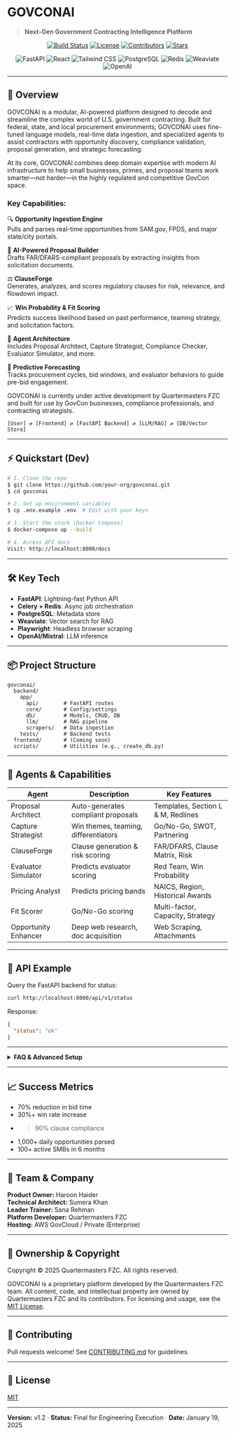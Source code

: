 # GOVCONAI

> **Next-Gen Government Contracting Intelligence Platform**

<p align="center">
  <a href="https://github.com/quartermasters/govconai/actions"><img src="https://img.shields.io/github/actions/workflow/status/quartermasters/govconai/ci.yml?branch=master&label=build" alt="Build Status"></a>
  <a href="https://github.com/quartermasters/govconai/blob/master/LICENSE"><img src="https://img.shields.io/github/license/quartermasters/govconai?color=blue" alt="License"></a>
  <a href="https://github.com/quartermasters/govconai/graphs/contributors"><img src="https://img.shields.io/github/contributors/quartermasters/govconai" alt="Contributors"></a>
  <a href="https://github.com/quartermasters/govconai/stargazers"><img src="https://img.shields.io/github/stars/quartermasters/govconai?style=social" alt="Stars"></a>
</p>

<p align="center">
  <img src="https://img.shields.io/badge/FastAPI-005571?logo=fastapi&logoColor=white" alt="FastAPI"/>
  <img src="https://img.shields.io/badge/React-20232A?logo=react&logoColor=61DAFB" alt="React"/>
  <img src="https://img.shields.io/badge/Tailwind_CSS-38B2AC?logo=tailwind-css&logoColor=white" alt="Tailwind CSS"/>
  <img src="https://img.shields.io/badge/PostgreSQL-336791?logo=postgresql&logoColor=white" alt="PostgreSQL"/>
  <img src="https://img.shields.io/badge/Redis-DC382D?logo=redis&logoColor=white" alt="Redis"/>
  <img src="https://img.shields.io/badge/Weaviate-FF9900?logo=weaviate&logoColor=white" alt="Weaviate"/>
  <img src="https://img.shields.io/badge/OpenAI-412991?logo=openai&logoColor=white" alt="OpenAI"/>
</p>

---

## 🚀 Overview

GOVCONAI is a modular, AI-powered platform designed to decode and streamline the complex world of U.S. government contracting. Built for federal, state, and local procurement environments, GOVCONAI uses fine-tuned language models, real-time data ingestion, and specialized agents to assist contractors with opportunity discovery, compliance validation, proposal generation, and strategic forecasting.

At its core, GOVCONAI combines deep domain expertise with modern AI infrastructure to help small businesses, primes, and proposal teams work smarter—not harder—in the highly regulated and competitive GovCon space.

### Key Capabilities:

🔍 **Opportunity Ingestion Engine**  
Pulls and parses real-time opportunities from SAM.gov, FPDS, and major state/city portals.

📄 **AI-Powered Proposal Builder**  
Drafts FAR/DFARS-compliant proposals by extracting insights from solicitation documents.

⚖️ **ClauseForge**  
Generates, analyzes, and scores regulatory clauses for risk, relevance, and flowdown impact.

📈 **Win Probability & Fit Scoring**  
Predicts success likelihood based on past performance, teaming strategy, and solicitation factors.

🤖 **Agent Architecture**  
Includes Proposal Architect, Capture Strategist, Compliance Checker, Evaluator Simulator, and more.

🧩 **Predictive Forecasting**  
Tracks procurement cycles, bid windows, and evaluator behaviors to guide pre-bid engagement.

GOVCONAI is currently under active development by Quartermasters FZC and built for use by GovCon businesses, compliance professionals, and contracting strategists.

```
[User] ⇄ [Frontend] ⇄ [FastAPI Backend] ⇄ [LLM/RAG] ⇄ [DB/Vector Store]
```

---

## ⚡ Quickstart (Dev)

```bash
# 1. Clone the repo
$ git clone https://github.com/your-org/govconai.git
$ cd govconai

# 2. Set up environment variables
$ cp .env.example .env  # Edit with your keys

# 3. Start the stack (Docker Compose)
$ docker-compose up --build

# 4. Access API docs
Visit: http://localhost:8000/docs
```

---

## 🛠️ Key Tech

- **FastAPI**: Lightning-fast Python API
- **Celery + Redis**: Async job orchestration
- **PostgreSQL**: Metadata store
- **Weaviate**: Vector search for RAG
- **Playwright**: Headless browser scraping
- **OpenAI/Mistral**: LLM inference

---

## 📦 Project Structure

```
govconai/
  backend/
    app/
      api/        # FastAPI routes
      core/       # Config/settings
      db/         # Models, CRUD, DB
      llm/        # RAG pipeline
      scrapers/   # Data ingestion
    tests/        # Backend tests
  frontend/       # (Coming soon)
  scripts/        # Utilities (e.g., create_db.py)
```

---

## 🧩 Agents & Capabilities

| Agent                | Description                          | Key Features                       |
| -------------------- | ------------------------------------ | ---------------------------------- |
| Proposal Architect   | Auto-generates compliant proposals   | Templates, Section L & M, Redlines |
| Capture Strategist   | Win themes, teaming, differentiators | Go/No-Go, SWOT, Partnering         |
| ClauseForge          | Clause generation & risk scoring     | FAR/DFARS, Clause Matrix, Risk     |
| Evaluator Simulator  | Predicts evaluator scoring           | Red Team, Win Probability          |
| Pricing Analyst      | Predicts pricing bands               | NAICS, Region, Historical Awards   |
| Fit Scorer           | Go/No-Go scoring                     | Multi-factor, Capacity, Strategy   |
| Opportunity Enhancer | Deep web research, doc acquisition   | Web Scraping, Attachments          |

---

## 🧪 API Example

Query the FastAPI backend for status:

```bash
curl http://localhost:8000/api/v1/status
```

Response:

```json
{
  "status": "ok"
}
```

---

<details>
<summary><strong>FAQ & Advanced Setup</strong></summary>

### How do I run tests?

```bash
cd backend
pytest
```

### How do I contribute a new agent?

1. Fork the repo and create a feature branch.
2. Add your agent in `backend/app/agents/` and register it in the API.
3. Add tests in `backend/tests/`.
4. Open a pull request.

### Where can I get support?

Open an issue or email the team at info@quartermasters.ai

</details>

---

## 📈 Success Metrics

- 70% reduction in bid time
- 30%+ win rate increase
- > 90% clause compliance
- 1,000+ daily opportunities parsed
- 100+ active SMBs in 6 months

---

## 👥 Team & Company

**Product Owner:** Haroon Haider  
**Technical Architect:** Sumera Khan  
**Leader Trainer:** Sana Rehman  
**Platform Developer:** Quartermasters FZC  
**Hosting:** AWS GovCloud / Private (Enterprise)

---

## 🏢 Ownership & Copyright

Copyright © 2025 Quartermasters FZC. All rights reserved.

GOVCONAI is a proprietary platform developed by the Quartermasters FZC team. All content, code, and intellectual property are owned by Quartermasters FZC and its contributors. For licensing and usage, see the [MIT License](LICENSE).

---

## 🤝 Contributing

Pull requests welcome! See [CONTRIBUTING.md](CONTRIBUTING.md) for guidelines.

---

## 📄 License

[MIT](LICENSE)

---

**Version:** v1.2 · **Status:** Final for Engineering Execution · **Date:** January 19, 2025
